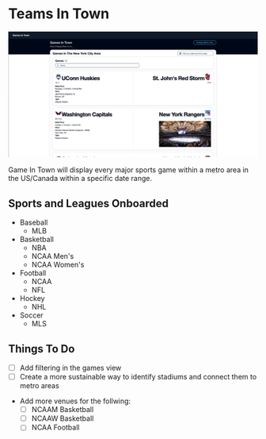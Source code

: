 # Teams In Town

![Output](src/images/games_view.png)

Game In Town will display every major sports game within a metro area in the US/Canada within a specific date range.

## Sports and Leagues Onboarded

-   Baseball
    -   MLB
-   Basketball
    -   NBA
    -   NCAA Men's
    -   NCAA Women's
-   Football
    -   NCAA
    -   NFL
-   Hockey
    -   NHL
-   Soccer
    -   MLS

## Things To Do

-   [ ] Add filtering in the games view
-   [ ] Create a more sustainable way to identify stadiums and connect them to metro areas
-   Add more venues for the follwing:
    -   [ ] NCAAM Basketball
    -   [ ] NCAAW Basketball
    -   [ ] NCAA Football
